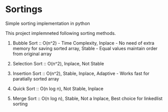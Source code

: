 # Sortings

Simple sorting implementation in python

This project implemneted following sorting methods. 

1. Bubble Sort :: 
    O(n^2) - Time Complexity, 
    Inplace - No need of extra memory for saving sorted array, 
    Stable  - Equal values maintain order from original array
 
2. Selection Sort :: 
    O(n^2), 
    Inplace, 
    Not Stable
  
3. Insertion Sort ::
    O(n^2), 
    Stable, 
    Inplace, 
    Adaptive - Works fast for paratially sorted array
  
4. Quick Sort ::
    O(n log n), 
    Not Stable, 
    Inplace
  
5. Merge Sort :: 
    O(n log n), 
    Stable, 
    Not a Inplace, 
    Best choice for linkedlist sorting
  
